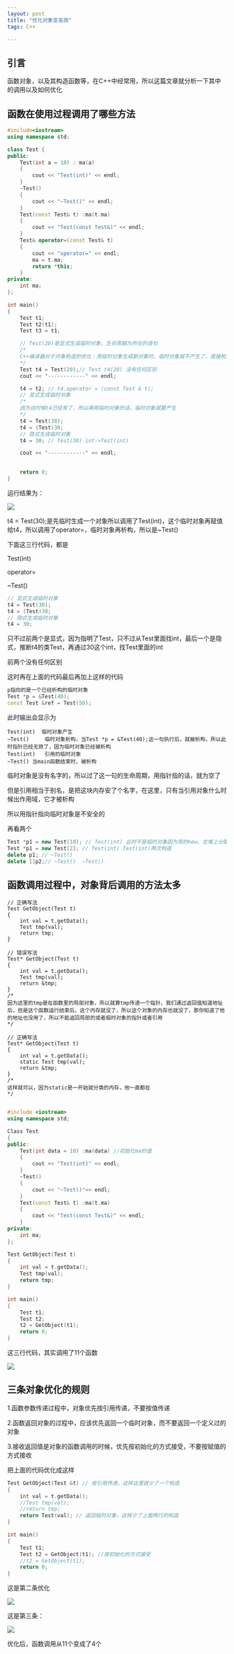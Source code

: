 ```yaml
---
layout: post
title: "优化对象变高效"
tags: C++

---
```


## 引言

函数对象，以及其构造函数等，在C++中经常用，所以这篇文章就分析一下其中的调用以及如何优化

## 函数在使用过程调用了哪些方法

```cpp
#include<iostream>
using namespace std;

class Test {
public:
	Test(int a = 10) : ma(a)
	{
		cout << "Test(int)" << endl;
	}
	~Test()
	{
		cout << "~Test()" << endl;
	}
	Test(const Test& t) :ma(t.ma)
	{
		cout << "Test(const Test&)" << endl;
	}
	Test& operator=(const Test& t)
	{
		cout << "operator=" << endl;
		ma = t.ma;
		return *this;
	}
private:
	int ma;
};

int main()
{
	Test t1;
	Test t2(t1);
	Test t3 = t1;

    // Test(20)是显式生成临时对象，生存周期为所在的语句
    /*
    C++编译器对于对象构造的优化：用临时对象生成新对象时，临时对象就不产生了，直接构造新对象就行
    */
	Test t4 = Test(20);// Test t4(20) 没有任何区别
	cout << "------------" << endl;

	t4 = t2; // t4.operator = (const Test & t);
	// 显式生成临时对象
    /*
    因为这时候t4已经有了，所以再用临时对象的话，临时对象就要产生
    */
	t4 = Test(30);
	t4 = (Test)30;
	// 隐式生成临时对象
	t4 = 30; // Test(30) int->Test(int)

	cout << "------------" << endl;

	
	return 0;
}
```

运行结果为：

![](/images/image-20230527171751699.png)

t4 = Test(30);是先临时生成一个对象所以调用了Test(int)，这个临时对象再赋值给t4，所以调用了operator=，临时对象再析构，所以是~Test()

下面这三行代码，都是

Test(int)

operator=

~Test()

```Cpp
// 显式生成临时对象
t4 = Test(30);
t4 = (Test)30;
// 隐式生成临时对象
t4 = 30;
```

只不过前两个是显式，因为指明了Test，只不过从Test里面找int，最后一个是隐式，推断t4的类Test，再通过30这个int，找Test里面的int

前两个没有任何区别



这时再在上面的代码最后再加上这样的代码


```cpp
p指向的是一个已经析构的临时对象
Test *p = &Test(40);
const Test &ref = Test(50);
```

此时输出会显示为

```
Test(int)  临时对象产生
~Test()		临时对象析构，当Test *p = &Test(40);这一句执行后，就被析构，所以此时指针已经无效了，因为临时对象已经被析构
Test(int)	引用的临时对象
~Test()	当main函数结束时，被析构
```

临时对象是没有名字的，所以过了这一句的生命周期，用指针指的话，就为空了

但是引用相当于别名，是把这块内存安了个名字，在这里，只有当引用对象什么时候出作用域，它才被析构

所以用指针指向临时对象是不安全的



再看两个

```c++
Test *p1 = new Test(10); // Test(int) 此时不是临时对象因为用的new，在堆上分配，而上面的是在栈上
Test *p1 = new Test[2]; // Test(int) Test(int)两次构造
delete p1; // ~Test()
delete []p2;// ~Test()  ~Test()
```



## 函数调用过程中，对象背后调用的方法太多

```
// 正确写法
Test GetObject(Test t)
{
	int val = t.getData();
	Test tmp(val);
	return tmp;
}

// 错误写法
Test* GetObject(Test t)
{
	int val = t.getData();
	Test tmp(val);
	return &tmp;
}
/*
因为这里的tmp是在函数里的局部对象，所以就算tmp传递一个指针，我们通过返回值知道地址后，但是这个函数运行结束后，这个内存就没了，所以这个对象的内存也就没了，那你知道了他的地址也没用了，所以不能返回局部的或者临时对象的指针或者引用
*/

// 正确写法
Test* GetObject(Test t)
{
	int val = t.getData();
	static Test tmp(val);
	return &tmp;
}
/*
这样就可以，因为static是一开始就分类的内存，他一直都在
*/


```



```c++
#include <iostream>
using namespace std;

Class Test
{
public:
    Test(int data = 10) :ma(data) //初始化ma的值
    {
        cout << "Test(int)" << endl;
    }
    ~Test()
    {
        cout << "~Test()"<< endl;
    }
    Test(const Test& t) :ma(t.ma)
    {
        cout << "Test(const Test&)" << endl;
    }
private:
    int ma;
};

Test GetObject(Test t)
{
	int val = t.getData();
	Test tmp(val);
	return tmp;
}

int main()
{
    Test t1;
    Test t2;
    t2 = GetObject(t1);
    return 0;
}
```

这三行代码，其实调用了11个函数

![](/images/image-20230527182850402.png)

## 三条对象优化的规则

1.函数参数传递过程中，对象优先按引用传递，不要按值传递

2.函数返回对象的过程中，应该优先返回一个临时对象，而不要返回一个定义过的对象

3.接收返回值是对象的函数调用的时候，优先按初始化的方式接受，不要按赋值的方式接收

把上面的代码优化成这样

```c++
Test GetObject(Test &t) // 按引用传递，这样这里就少了一个构造
{
	int val = t.getData();
	//Test tmp(val);
	//return tmp;
    return Test(val); // 返回临时对象，这样少了上面两行的构造
}

int main()
{
    Test t1;
    Test t2 = GetObject(t1); //按初始化的方式接受
    //t2 = GetObject(t1);
    return 0;
}
```

这是第二条优化

![](/images/image-20230527185911873.png?raw=true)

这是第三条：

![](/images/image-20230527185941922.png?raw=true)



优化后，函数调用从11个变成了4个
